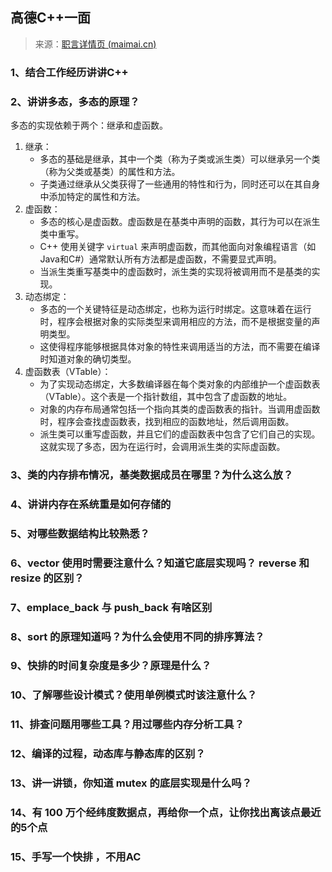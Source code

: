 ## 高德C++一面

> 来源：[职言详情页 (maimai.cn)](https://maimai.cn/web/gossip_detail/33193306?egid=3822a98552934b5a90649a92c5fca036&gid=33193306&operation_id=_e7BFY0cVosLusJ3En_kn&share_channel=5&share_euid=oiBH8URbsYQejpaaCiLBNULFLQXjFamXEXtPQLUB-qrFJCzFPRlQHouJgy5MUxGfV4vB4riWyb-fYJ6UGRm9jg)

### 1、结合工作经历讲讲C++

### 2、讲讲多态，多态的原理？

多态的实现依赖于两个：继承和虚函数。

1. 继承：
   - 多态的基础是继承，其中一个类（称为子类或派生类）可以继承另一个类（称为父类或基类）的属性和方法。
   - 子类通过继承从父类获得了一些通用的特性和行为，同时还可以在其自身中添加特定的属性和方法。
2. 虚函数：
   - 多态的核心是虚函数。虚函数是在基类中声明的函数，其行为可以在派生类中重写。
   - C++ 使用关键字 `virtual` 来声明虚函数，而其他面向对象编程语言（如Java和C#）通常默认所有方法都是虚函数，不需要显式声明。
   - 当派生类重写基类中的虚函数时，派生类的实现将被调用而不是基类的实现。
3. 动态绑定：
   - 多态的一个关键特征是动态绑定，也称为运行时绑定。这意味着在运行时，程序会根据对象的实际类型来调用相应的方法，而不是根据变量的声明类型。
   - 这使得程序能够根据具体对象的特性来调用适当的方法，而不需要在编译时知道对象的确切类型。
4. 虚函数表（VTable）：
   - 为了实现动态绑定，大多数编译器在每个类对象的内部维护一个虚函数表（VTable）。这个表是一个指针数组，其中包含了虚函数的地址。
   - 对象的内存布局通常包括一个指向其类的虚函数表的指针。当调用虚函数时，程序会查找虚函数表，找到相应的函数地址，然后调用函数。
   - 派生类可以重写虚函数，并且它们的虚函数表中包含了它们自己的实现。这就实现了多态，因为在运行时，会调用派生类的实际虚函数。



### 3、类的内存排布情况，基类数据成员在哪里？为什么这么放？



### 4、讲讲内存在系统重是如何存储的



### 5、对哪些数据结构比较熟悉？



### 6、vector 使用时需要注意什么？知道它底层实现吗？ reverse 和 resize 的区别？



### 7、emplace_back 与 push_back 有啥区别



### 8、sort 的原理知道吗？为什么会使用不同的排序算法？

### 9、快排的时间复杂度是多少？原理是什么？

### 10、了解哪些设计模式？使用单例模式时该注意什么？

### 11、排查问题用哪些工具？用过哪些内存分析工具？



### 12、编译的过程，动态库与静态库的区别？



### 13、讲一讲锁，你知道 mutex 的底层实现是什么吗？



### 14、有 100 万个经纬度数据点，再给你一个点，让你找出离该点最近的5个点

### 15、手写一个快排 ，不用AC